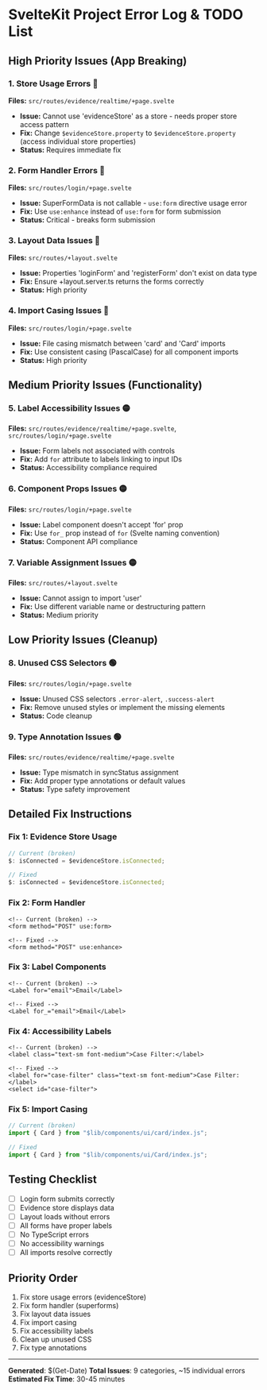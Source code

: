 # SvelteKit Project Error Log & TODO List

## High Priority Issues (App Breaking)

### 1. **Store Usage Errors** 🔴

**Files:** `src/routes/evidence/realtime/+page.svelte`

- **Issue:** Cannot use 'evidenceStore' as a store - needs proper store access pattern
- **Fix:** Change `$evidenceStore.property` to `$evidenceStore.property` (access individual store properties)
- **Status:** Requires immediate fix

### 2. **Form Handler Errors** 🔴

**Files:** `src/routes/login/+page.svelte`

- **Issue:** SuperFormData is not callable - `use:form` directive usage error
- **Fix:** Use `use:enhance` instead of `use:form` for form submission
- **Status:** Critical - breaks form submission

### 3. **Layout Data Issues** 🔴

**Files:** `src/routes/+layout.svelte`

- **Issue:** Properties 'loginForm' and 'registerForm' don't exist on data type
- **Fix:** Ensure +layout.server.ts returns the forms correctly
- **Status:** High priority

### 4. **Import Casing Issues** 🔴

**Files:** `src/routes/login/+page.svelte`

- **Issue:** File casing mismatch between 'card' and 'Card' imports
- **Fix:** Use consistent casing (PascalCase) for all component imports
- **Status:** High priority

## Medium Priority Issues (Functionality)

### 5. **Label Accessibility Issues** 🟡

**Files:** `src/routes/evidence/realtime/+page.svelte`, `src/routes/login/+page.svelte`

- **Issue:** Form labels not associated with controls
- **Fix:** Add `for` attribute to labels linking to input IDs
- **Status:** Accessibility compliance required

### 6. **Component Props Issues** 🟡

**Files:** `src/routes/login/+page.svelte`

- **Issue:** Label component doesn't accept 'for' prop
- **Fix:** Use `for_` prop instead of `for` (Svelte naming convention)
- **Status:** Component API compliance

### 7. **Variable Assignment Issues** 🟡

**Files:** `src/routes/+layout.svelte`

- **Issue:** Cannot assign to import 'user'
- **Fix:** Use different variable name or destructuring pattern
- **Status:** Medium priority

## Low Priority Issues (Cleanup)

### 8. **Unused CSS Selectors** 🟢

**Files:** `src/routes/login/+page.svelte`

- **Issue:** Unused CSS selectors `.error-alert`, `.success-alert`
- **Fix:** Remove unused styles or implement the missing elements
- **Status:** Code cleanup

### 9. **Type Annotation Issues** 🟢

**Files:** `src/routes/evidence/realtime/+page.svelte`

- **Issue:** Type mismatch in syncStatus assignment
- **Fix:** Add proper type annotations or default values
- **Status:** Type safety improvement

## Detailed Fix Instructions

### Fix 1: Evidence Store Usage

```typescript
// Current (broken)
$: isConnected = $evidenceStore.isConnected;

// Fixed
$: isConnected = $evidenceStore.isConnected;
```

### Fix 2: Form Handler

```svelte
<!-- Current (broken) -->
<form method="POST" use:form>

<!-- Fixed -->
<form method="POST" use:enhance>
```

### Fix 3: Label Components

```svelte
<!-- Current (broken) -->
<Label for="email">Email</Label>

<!-- Fixed -->
<Label for_="email">Email</Label>
```

### Fix 4: Accessibility Labels

```svelte
<!-- Current (broken) -->
<label class="text-sm font-medium">Case Filter:</label>

<!-- Fixed -->
<label for="case-filter" class="text-sm font-medium">Case Filter:</label>
<select id="case-filter">
```

### Fix 5: Import Casing

```typescript
// Current (broken)
import { Card } from "$lib/components/ui/card/index.js";

// Fixed
import { Card } from "$lib/components/ui/Card/index.js";
```

## Testing Checklist

- [ ] Login form submits correctly
- [ ] Evidence store displays data
- [ ] Layout loads without errors
- [ ] All forms have proper labels
- [ ] No TypeScript errors
- [ ] No accessibility warnings
- [ ] All imports resolve correctly

## Priority Order

1. Fix store usage errors (evidenceStore)
2. Fix form handler (superforms)
3. Fix layout data issues
4. Fix import casing
5. Fix accessibility labels
6. Clean up unused CSS
7. Fix type annotations

---

**Generated**: $(Get-Date)
**Total Issues**: 9 categories, ~15 individual errors
**Estimated Fix Time**: 30-45 minutes
